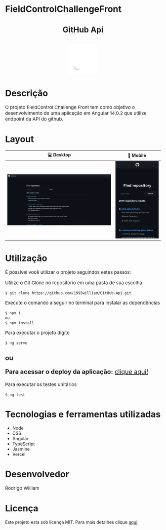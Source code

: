 # FieldControlChallengeFront

<div>
   <h2 align="center" style="font-size: 25px;margin-bottom: 2rem;">GitHub Api</h2>
   <div align="center">
    <img style="width: 100px;" src="./public/github.svg" alt="logo"/>
   </div>
</div>

# Descrição

<div style="margin-bottom:2rem;">

<p style="font-size: 15px">O projeto FieldControl Challenge Front tem como objetivo o desenvolvimento de uma aplicação em Angular 14.0.2 que utilize endpoint da API do github.</p>
</div>

# Layout

|        💻 Desktop         |        📱 Mobile         |
| :-----------------------: | :----------------------: |
| ![](./public/desktop.png) | ![](./public/mobile.png) |

# Utilização

<p style="font-size: 15px">É possível você utilizar o projeto seguindos estes passos:</p>
<p style="font-size: 15px">Utilize o Git Clone no repositório em uma pasta de sua escolha</p>

```
$ git clone https://github.com/1995william/GitHub-Api.git
```

<p style="font-size: 15px">Execute o comando a seguir no terminal para instalar as dependências</p>

```
$ npm i
ou
$ npm install
```

<p style="font-size: 15px">Para executar o projeto digite</p>

```
$ ng serve
```

## ou

<p style="font-size: 20px; "><strong>Para acessar o deploy da aplicação:</strong> <a href="http://git-hub-api-kappa.vercel.app/" target="_blank" style="font-size: 20px">clique aqui!</a></p>

<p style="font-size: 15px">Para executar os testes unitários</p>

```
$ ng test
```

# Tecnologias e ferramentas utilizadas

<div >
<ul>
<li>Node</li>
<li>CSS</li>
<li>Angular</li>
<li>TypeScript</li>
<li>Jasmine</li>
<li>Vercel</li>

</ul>

</div>

# Desenvolvedor

<p style="font-size: 15px">Rodrigo William</p>


# Licença

Este projeto esta sob licença MIT. Para mais detalhes clique <a href="./LICENSE">aqui</a>  
